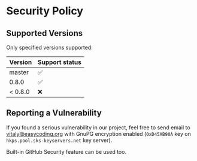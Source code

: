 # Security Policy

## Supported Versions

Only specified versions supported:

| Version | Support status     |
| ------- | ------------------ |
| master   | :white_check_mark: |
| 0.8.0    | :white_check_mark: |
| < 0.8.0  | :x:                |

## Reporting a Vulnerability

If you found a serious vulnerability in our project, feel free to send email to vitaly@easycoding.org with GnuPG encryption enabled (`0xD45AB90A` key on `hkps.pool.sks-keyservers.net` key server).

Built-in GitHub Security feature can be used too.
